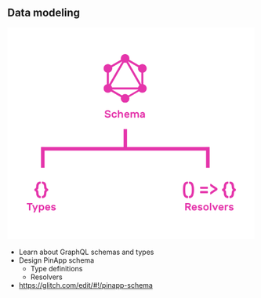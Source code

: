 ## Data modeling

![Schema](./schema.png)

* Learn about GraphQL schemas and types
* Design PinApp schema
  * Type definitions
  * Resolvers
* https://glitch.com/edit/#!/pinapp-schema
